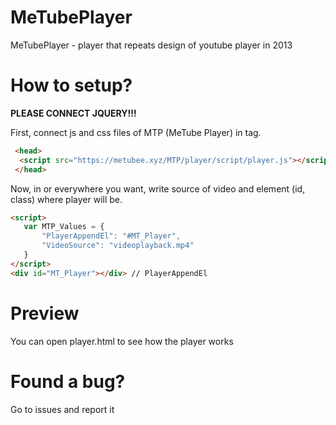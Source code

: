 # MeTubePlayer
 MeTubePlayer - player that repeats design of youtube player in 2013
# How to setup?
**PLEASE CONNECT JQUERY!!!**

First, connect js and css files of MTP (MeTube Player) in <head> tag.
```html
 <head>
  <script src="https://metubee.xyz/MTP/player/script/player.js"></script>
 </head>
 ```
 Now, in <head> or everywhere you want, write source of video and element (id, class) where player will be.
 ```html
<script>
    var MTP_Values = {
        "PlayerAppendEl": "#MT_Player",
        "VideoSource": "videoplayback.mp4"
    }
</script>
<div id="MT_Player"></div> // PlayerAppendEl
 ```
 # Preview
 You can open player.html to see how the player works
 # Found a bug?
Go to issues and report it
